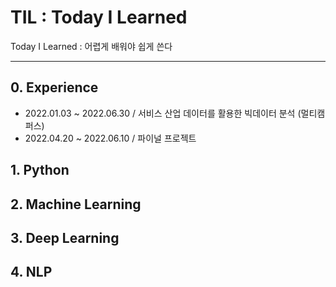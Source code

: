

# TIL : Today I Learned

Today I Learned : 어렵게 배워야 쉽게 쓴다



---

## 0. Experience

- 2022.01.03 ~ 2022.06.30 / 서비스 산업 데이터를 활용한 빅데이터 분석 (멀티캠퍼스)
- 2022.04.20 ~ 2022.06.10 / 파이널 프로젝트 




## 1. Python



## 2. Machine Learning



## 3. Deep Learning



## 4. NLP
